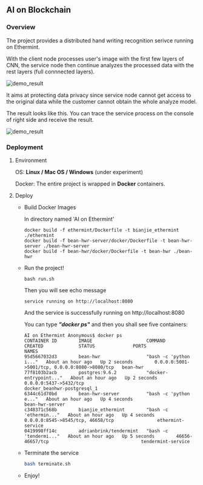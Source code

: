 ## **AI on Blockchain**

### Overview

The project provides a distributed hand writing recognition serivce running on Ethermint.

With the client node processes user's image with the first few layers of CNN, the service node then continue analyzes the processed data with the rest layers (full connnected layers).

![demo_result](https://github.com/my-HenryS/AI-on-Ethermint/blob/master/bean-hwr/static/images/Model_Illustration.png)

It aims at protecting data privacy since service node cannot get access to the original data while the customer cannot obtain the whole analyze model.

The result looks like this. You can trace the service process on the console of right side and receive the result.

![demo_result](https://github.com/my-HenryS/AI-on-Ethermint/blob/master/bean-hwr/static/images/result_image.png)



### Deployment

1. Environment

   OS: **Linux / Mac OS / Windows** (under experiment)

   Docker: The entire project is wrapped in **Docker** containers.

2. Deploy

   - Build Docker Images

     In directory named 'AI on Ethermint'

     ```shell
     docker build -f ethermint/Dockerfile -t bianjie_ethermint ./ethermint
     docker build -f bean-hwr-server/docker/Dockerfile -t bean-hwr-server ./bean-hwr-server
     docker build -f bean-hwr/docker/Dockerfile -t bean-hwr ./bean-hwr
     ```

   - Run the project!

     ```shell
     bash run.sh
     ```

     Then you will see echo message

     ```
     service running on http://localhost:8080
     ```

     And the service is successfully running on http://localhost:8080

     You can type ***"docker ps"*** and then you shall see five containers:

     ```shell
     AI on Ethermint Anonymous$ docker ps
     CONTAINER ID        IMAGE                    COMMAND                  CREATED             STATUS              PORTS                                            NAMES
     95d5667032d3        bean-hwr                 "bash -c 'python i..."   About an hour ago   Up 2 seconds        0.0.0.0:5001->5001/tcp, 0.0.0.0:8080->8080/tcp   bean-hwr
     77f8103b2acb        postgres:9.6.2           "docker-entrypoint..."   About an hour ago   Up 2 seconds        0.0.0.0:5437->5432/tcp                           docker_beanhwr-postgresql_1
     6344c61d70bd        bean-hwr-server          "bash -c 'python e..."   About an hour ago   Up 4 seconds                                                         bean-hwr-server
     c348371c568b        bianjie_ethermint        "bash -c 'ethermin..."   About an hour ago   Up 4 seconds        0.0.0.0:8545->8545/tcp, 46658/tcp                ethermint-service
     0419998ff14c        adrianbrink/tendermint   "bash -c 'tendermi..."   About an hour ago   Up 5 seconds        46656-46657/tcp                                  tendermint-service
     ```

   - Terminate the service

     ```bash
     bash terminate.sh
     ```

   - Enjoy!